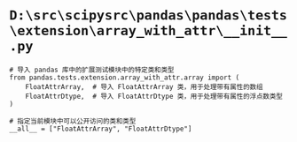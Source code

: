 # `D:\src\scipysrc\pandas\pandas\tests\extension\array_with_attr\__init__.py`

```
# 导入 pandas 库中的扩展测试模块中的特定类和类型
from pandas.tests.extension.array_with_attr.array import (
    FloatAttrArray,  # 导入 FloatAttrArray 类，用于处理带有属性的数组
    FloatAttrDtype,  # 导入 FloatAttrDtype 类，用于处理带有属性的浮点数类型
)

# 指定当前模块中可以公开访问的类和类型
__all__ = ["FloatAttrArray", "FloatAttrDtype"]
```